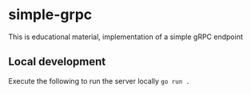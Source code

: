 # simple-grpc
This is educational material, implementation of a simple gRPC endpoint

## Local development
Execute the following to run the server locally
`go run .`